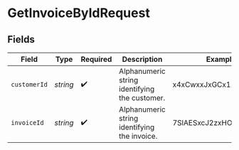 # GetInvoiceByIdRequest


## Fields

| Field                                         | Type                                          | Required                                      | Description                                   | Example                                       |
| --------------------------------------------- | --------------------------------------------- | --------------------------------------------- | --------------------------------------------- | --------------------------------------------- |
| `customerId`                                  | *string*                                      | :heavy_check_mark:                            | Alphanumeric string identifying the customer. | x4xCwxxJxGCx123Rx5xTx                         |
| `invoiceId`                                   | *string*                                      | :heavy_check_mark:                            | Alphanumeric string identifying the invoice.  | 7SlAESxcJ2zxHOV4gQ9y9X                        |